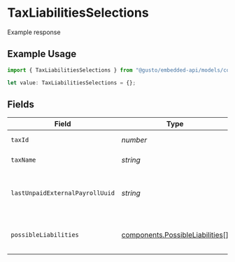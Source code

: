 # TaxLiabilitiesSelections

Example response

## Example Usage

```typescript
import { TaxLiabilitiesSelections } from "@gusto/embedded-api/models/components/taxliabilitiesselections.js";

let value: TaxLiabilitiesSelections = {};
```

## Fields

| Field                                                                              | Type                                                                               | Required                                                                           | Description                                                                        |
| ---------------------------------------------------------------------------------- | ---------------------------------------------------------------------------------- | ---------------------------------------------------------------------------------- | ---------------------------------------------------------------------------------- |
| `taxId`                                                                            | *number*                                                                           | :heavy_minus_sign:                                                                 | The ID of the tax.                                                                 |
| `taxName`                                                                          | *string*                                                                           | :heavy_minus_sign:                                                                 | The name of the tax.                                                               |
| `lastUnpaidExternalPayrollUuid`                                                    | *string*                                                                           | :heavy_minus_sign:                                                                 | The UUID of last unpaid external payroll.                                          |
| `possibleLiabilities`                                                              | [components.PossibleLiabilities](../../models/components/possibleliabilities.md)[] | :heavy_minus_sign:                                                                 | Possible tax liabilities selections.                                               |